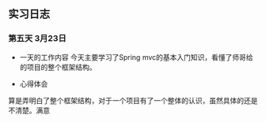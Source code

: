 ## 实习日志

### 第五天 3月23日 

* 一天的工作内容 
今天主要学习了Spring mvc的基本入门知识，看懂了师哥给的项目的整个框架结构。

* 心得体会

算是弄明白了整个框架结构，对于一个项目有了一个整体的认识，虽然具体的还是不清楚。满意